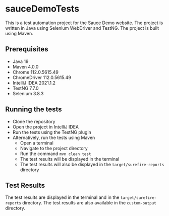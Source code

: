 # sauceDemoTests
This is a test automation project for the Sauce Demo website. The project is written in Java using Selenium WebDriver and TestNG. The project is built using Maven.

## Prerequisites
- Java 19
- Maven 4.0.0
- Chrome 112.0.5615.49
- ChromeDriver 112.0.5615.49
- IntelliJ IDEA 2021.1.2
- TestNG 7.7.0
- Selenium 3.8.3

## Running the tests
- Clone the repository
- Open the project in IntelliJ IDEA
- Run the tests using the TestNG plugin
- Alternatively, run the tests using Maven
    - Open a terminal
    - Navigate to the project directory
    - Run the command `mvn clean test`
    - The test results will be displayed in the terminal
    - The test results will also be displayed in the `target/surefire-reports` directory
    
## Test Results
The test results are displayed in the terminal and in the `target/surefire-reports` directory. 
The test results are also available in the `custom-output` directory.



